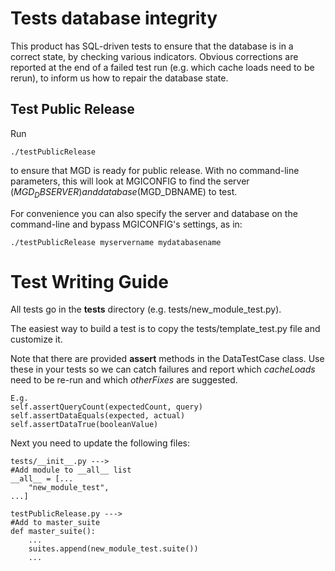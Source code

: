 # Tests database integrity
This product has SQL-driven tests to ensure that the database is in a correct state, by checking various indicators.
Obvious corrections are reported at the end of a failed test run (e.g. which cache loads need to be rerun), to inform us how to repair the database state.

## Test Public Release

Run

    ./testPublicRelease

to ensure that MGD is ready for public release.  With no command-line parameters, this will look at MGICONFIG to find the server ($MGD_DBSERVER) and database ($MGD_DBNAME) to test.

For convenience you can also specify the server and database on the command-line and bypass MGICONFIG's settings, as in:

    ./testPublicRelease myservername mydatabasename

# Test Writing Guide
All tests go in the **tests** directory (e.g. tests/new\_module\_test.py).

The easiest way to build a test is to copy the tests/template\_test.py file and customize it.

Note that there are provided **assert** methods in the DataTestCase class. Use these in your tests so we can catch failures and report which _cacheLoads_ need to be re-run and which _otherFixes_ are suggested.

    E.g.
    self.assertQueryCount(expectedCount, query)
    self.assertDataEquals(expected, actual)
    self.assertDataTrue(booleanValue)

Next you need to update the following files:

    tests/__init__.py --->
    #Add module to __all__ list
    __all__ = [...
        "new_module_test",
    ...]

    testPublicRelease.py --->
    #Add to master_suite
    def master_suite():
        ...
        suites.append(new_module_test.suite())
        ...

